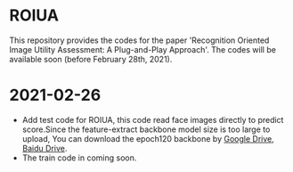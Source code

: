 # ROIUA
This repository provides the codes for the paper 'Recognition Oriented Image Utility Assessment: A Plug-and-Play Approach'. The codes will be available soon (before February 28th, 2021).

# 2021-02-26
* Add test code for ROIUA, this code read face images directly to predict score.Since the feature-extract backbone model size is too large to upload, You can download the epoch120 backbone by [Google Drive](https://drive.google.com/drive/folders/1omzvXV_djVIW2A7I09DWMe9JR-9o_MYh?usp=sharing), [Baidu Drive](https://pan.baidu.com/s/1L8yOF1oZf6JHfeY9iN59Mg).
* The train code in coming soon.


